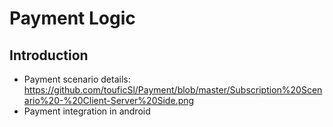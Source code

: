 # Payment Logic
## Introduction
- Payment scenario details:
https://github.com/touficSl/Payment/blob/master/Subscription%20Scenario%20-%20Client-Server%20Side.png
- Payment integration in android
